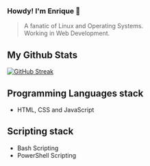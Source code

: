 ### Howdy! I'm Enrique 🐧

> <p > A fanatic of  Linux and Operating Systems. <br />
> Working in Web Development. </p>

 ## My Github Stats

[![GitHub Streak](https://github-readme-streak-stats.herokuapp.com?user=EnriLion&theme=submarine-flowers&border_radius=5&fire=DD701B)](https://git.io/streak-stats)

 ## Programming Languages stack
 - HTML, CSS and JavaScript
 ## Scripting stack
 - Bash Scripting
 - PowerShell Scripting

<!--
**EnriqueLion/EnriqueLion** is a ✨ _special_ ✨ repository because its `README.md` (this file) appears on your GitHub profile.

Here are some ideas to get you started:

- 🔭 I’m currently working on ...
- 🌱 I’m currently learning ...
- 👯 I’m looking to collaborate on ...
- 🤔 I’m looking for help with ...
- 💬 Ask me about ...
- 📫 How to reach me: ...
- 😄 Pronouns: ...
- ⚡ Fun fact: ...
-->
